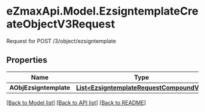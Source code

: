 # eZmaxApi.Model.EzsigntemplateCreateObjectV3Request
Request for POST /3/object/ezsigntemplate

## Properties

Name | Type | Description | Notes
------------ | ------------- | ------------- | -------------
**AObjEzsigntemplate** | [**List&lt;EzsigntemplateRequestCompoundV3&gt;**](EzsigntemplateRequestCompoundV3.md) |  | 

[[Back to Model list]](../README.md#documentation-for-models) [[Back to API list]](../README.md#documentation-for-api-endpoints) [[Back to README]](../README.md)

